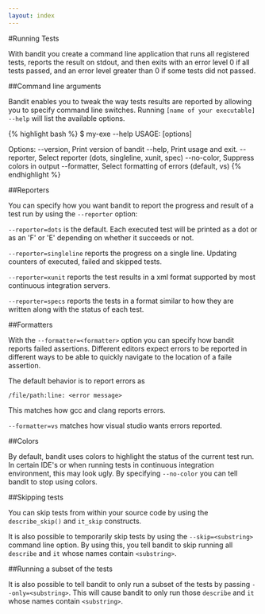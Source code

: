 ```yaml
---
layout: index
---
```

#Running Tests

With bandit you create a command line application that runs all registered 
tests, reports the result on stdout, and then exits with an error level 0 if all
tests passed, and an error level greater than 0 if some tests did not passed.

##Command line arguments

Bandit enables you to tweak the way tests results are reported by allowing you 
to specify command line switches. Running ```[name of your executable] --help```
will list the available options.

{% highlight bash %}
$ my-exe --help
USAGE: <executable> [options]

Options:
  --version,   Print version of bandit
  --help,      Print usage and exit.
  --reporter,  Select reporter (dots, singleline, xunit, spec)
  --no-color,  Suppress colors in output
  --formatter, Select formatting of errors (default, vs)
{% endhighlight %}

##Reporters

You can specify how you want bandit to report the progress and result of a test
run by using the `--reporter` option:

`--reporter=dots` is the default. Each executed test will be printed as a dot or
as an 'F' or 'E' depending on whether it succeeds or not.

`--reporter=singleline` reports the progress on a single line. Updating counters
of executed, failed and skipped tests.

`--reporter=xunit` reports the test results in a xml format supported by most
continuous integration servers.

`--reporter=specs` reports the tests in a format similar to how they are written
along with the status of each test. 

##Formatters

With the `--formatter=<formatter>` option you can specify how bandit reports
failed assertions. Different editors expect errors to be reported in different
ways to be able to quickly navigate to the location of a faile assertion.

The default behavior is to report errors as

```
/file/path:line: <error message>
```
This matches how gcc and clang reports errors.

`--formatter=vs` matches how visual studio wants errors reported.

##Colors

By default, bandit uses colors to highlight the status of the current test run.
In certain IDE's or when running tests in continuous integration environment, this
may look ugly. By specifying `--no-color` you can tell bandit to stop using colors.

##Skipping tests

You can skip tests from within your source code by using the `describe_skip()` and
`it_skip` constructs.

It is also possible to temporarily skip tests by using the `--skip=<substring>`
command line option. By using this, you tell bandit to skip running all `describe`
and `it` whose names contain `<substring>`.

##Running a subset of the tests

It is also possible to tell bandit to only run a subset of the tests by passing
`--only=<substring>`. This will cause bandit to only run those `describe` and `it`
whose names contain `<substring>`.

